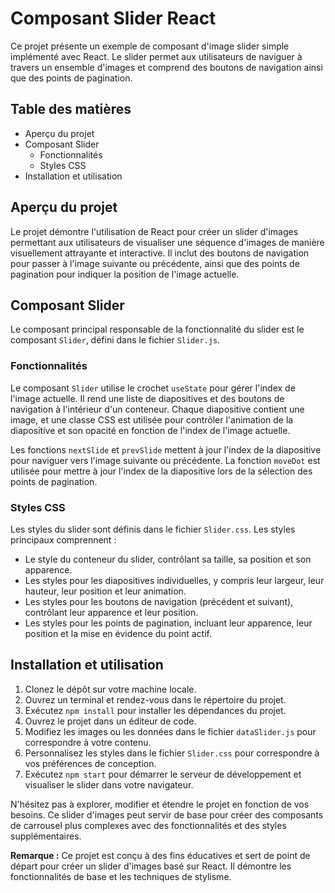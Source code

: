 # Composant Slider React 

Ce projet présente un exemple de composant d'image slider simple implémenté avec React. Le slider permet aux utilisateurs de naviguer à travers un ensemble d'images et comprend des boutons de navigation ainsi que des points de pagination.

## Table des matières

-   Aperçu du projet
-   Composant Slider
    -   Fonctionnalités
    -   Styles CSS
-   Installation et utilisation

## Aperçu du projet

Le projet démontre l'utilisation de React pour créer un slider d'images permettant aux utilisateurs de visualiser une séquence d'images de manière visuellement attrayante et interactive. Il inclut des boutons de navigation pour passer à l'image suivante ou précédente, ainsi que des points de pagination pour indiquer la position de l'image actuelle.

## Composant Slider

Le composant principal responsable de la fonctionnalité du slider est le composant `Slider`, défini dans le fichier `Slider.js`.

### Fonctionnalités

Le composant `Slider` utilise le crochet `useState` pour gérer l'index de l'image actuelle. Il rend une liste de diapositives et des boutons de navigation à l'intérieur d'un conteneur. Chaque diapositive contient une image, et une classe CSS est utilisée pour contrôler l'animation de la diapositive et son opacité en fonction de l'index de l'image actuelle.

Les fonctions `nextSlide` et `prevSlide` mettent à jour l'index de la diapositive pour naviguer vers l'image suivante ou précédente. La fonction `moveDot` est utilisée pour mettre à jour l'index de la diapositive lors de la sélection des points de pagination.

### Styles CSS

Les styles du slider sont définis dans le fichier `Slider.css`. Les styles principaux comprennent :

-   Le style du conteneur du slider, contrôlant sa taille, sa position et son apparence.
-   Les styles pour les diapositives individuelles, y compris leur largeur, leur hauteur, leur position et leur animation.
-   Les styles pour les boutons de navigation (précédent et suivant), contrôlant leur apparence et leur position.
-   Les styles pour les points de pagination, incluant leur apparence, leur position et la mise en évidence du point actif.

## Installation et utilisation

1.  Clonez le dépôt sur votre machine locale.
2.  Ouvrez un terminal et rendez-vous dans le répertoire du projet.
3.  Exécutez `npm install` pour installer les dépendances du projet.
4.  Ouvrez le projet dans un éditeur de code.
5.  Modifiez les images ou les données dans le fichier `dataSlider.js` pour correspondre à votre contenu.
6.  Personnalisez les styles dans le fichier `Slider.css` pour correspondre à vos préférences de conception.
7.  Exécutez `npm start` pour démarrer le serveur de développement et visualiser le slider dans votre navigateur.

N'hésitez pas à explorer, modifier et étendre le projet en fonction de vos besoins. Ce slider d'images peut servir de base pour créer des composants de carrousel plus complexes avec des fonctionnalités et des styles supplémentaires.

**Remarque :** Ce projet est conçu à des fins éducatives et sert de point de départ pour créer un slider d'images basé sur React. Il démontre les fonctionnalités de base et les techniques de stylisme.

